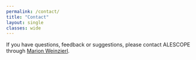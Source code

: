 ```yaml
---
permalink: /contact/
title: "Contact"
layout: single
classes: wide
---
```


If you have questions, feedback or suggestions, please contact ALESCOPE through [Marion Weinzierl](mailto:marion.weinzierl@durham.ac.uk "Title").
